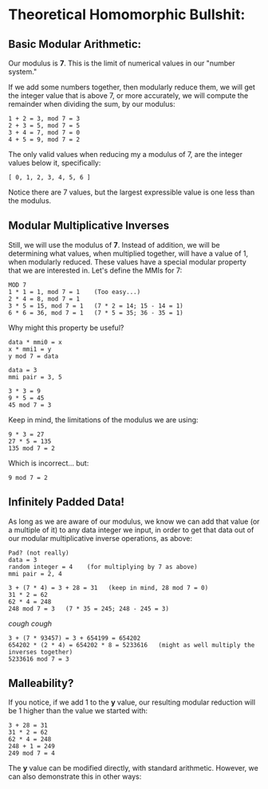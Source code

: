 # Theoretical Homomorphic Bullshit:

## Basic Modular Arithmetic:

Our modulus is **7**. This is the limit of numerical values in our "number system."

If we add some numbers together, then modularly reduce them, we will get the integer value that is above 7, or more accurately, we will compute the remainder when dividing the sum, by our modulus:

```
1 + 2 = 3, mod 7 = 3
2 + 3 = 5, mod 7 = 5
3 + 4 = 7, mod 7 = 0
4 + 5 = 9, mod 7 = 2
```

The only valid values when reducing my a modulus of 7, are the integer values below it, specifically:

```
[ 0, 1, 2, 3, 4, 5, 6 ]
```

Notice there are 7 values, but the largest expressible value is one less than the modulus.

## Modular Multiplicative Inverses

Still, we will use the modulus of **7**. Instead of addition, we will be determining what values, when multiplied together, will have a value of 1, when modularly reduced. These values have a special modular property that we are interested in. Let's define the MMIs for 7:

```
MOD 7
1 * 1 = 1, mod 7 = 1    (Too easy...)
2 * 4 = 8, mod 7 = 1
3 * 5 = 15, mod 7 = 1   (7 * 2 = 14; 15 - 14 = 1)
6 * 6 = 36, mod 7 = 1   (7 * 5 = 35; 36 - 35 = 1)
```

Why might this property be useful?

```
data * mmi0 = x
x * mmi1 = y
y mod 7 = data

data = 3
mmi pair = 3, 5

3 * 3 = 9
9 * 5 = 45
45 mod 7 = 3
```

Keep in mind, the limitations of the modulus we are using:

```
9 * 3 = 27
27 * 5 = 135
135 mod 7 = 2
```

Which is incorrect... but:

```
9 mod 7 = 2
```

## Infinitely Padded Data!

As long as we are aware of our modulus, we know we can add that value (or a multiple of it) to any data integer we input, in order to get that data out of our modular multiplicative inverse operations, as above:

```
Pad? (not really)
data = 3
random integer = 4    (for multiplying by 7 as above)
mmi pair = 2, 4

3 + (7 * 4) = 3 + 28 = 31   (keep in mind, 28 mod 7 = 0)
31 * 2 = 62
62 * 4 = 248
248 mod 7 = 3   (7 * 35 = 245; 248 - 245 = 3)
```

*cough cough*

```
3 + (7 * 93457) = 3 + 654199 = 654202
654202 * (2 * 4) = 654202 * 8 = 5233616   (might as well multiply the inverses together)
5233616 mod 7 = 3
```

## Malleability?

If you notice, if we add 1 to the **y** value, our resulting modular reduction will be 1 higher than the value we started with:

```
3 + 28 = 31
31 * 2 = 62
62 * 4 = 248
248 + 1 = 249
249 mod 7 = 4
```

The **y** value can be modified directly, with standard arithmetic. However, we can also demonstrate this in other ways:

